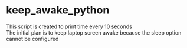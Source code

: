 # keep_awake_python

This script is created to print time every 10 seconds \
The initial plan is to keep laptop screen awake because the sleep option cannot be configured
